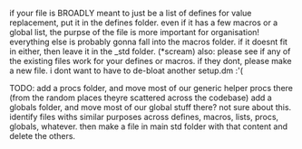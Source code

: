 if your file is BROADLY meant to just be a list of defines for value replacement, put it in the defines folder.
even if it has a few macros or a global list, the purpse of the file is more important for organisation!
everything else is probably gonna fall into the macros folder.
if it doesnt fit in either, then leave it in the _std folder. (*scream)
also: please see if any of the existing files work for your defines or macros.
if they dont, please make a new file. i dont want to have to de-bloat another setup.dm :'(

TODO:
add a procs folder, and move most of our generic helper procs there (from the random places theyre scattered across the codebase)
add a globals folder, and move most of our global stuff there? not sure about this.
identify files withs similar purposes across defines, macros, lists, procs, globals, whatever. then make a file in main std folder with that content and delete the others.
